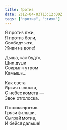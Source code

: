 ```yaml
---
title: Против
date: 2012-04-03T16:12:00Z
tags: ["против", "стихи"]
---
```


Я против лжи,  
Я против боли,  
Свободу жги,  
Живи на воле!

Дыша, как будто,  
Шип души  
Сокрыли утром  
Камыши…

Как света  
Яркая полоска,  
С небес комета —  
Звон отголоска.

Я снова против  
Грязи фальши,  
Сыграй мотив,  
И бейся дальше!  
